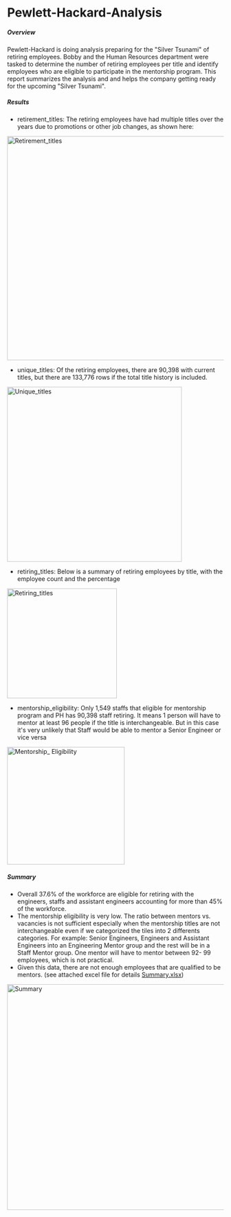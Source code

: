 # Pewlett-Hackard-Analysis

##### Overview
Pewlett-Hackard is doing analysis preparing for the "Silver Tsunami" of retiring employees. Bobby and the Human Resources department were tasked to determine the number of retiring employees per title and identify employees who are eligible to participate in the mentorship program. This report summarizes the analysis and and helps the company getting ready for the upcoming "Silver Tsunami".

##### Results
* retirement_titles: The retiring employees have had multiple titles over the years due to promotions or other job changes, as shown here:

<img width="520" alt="Retirement_titles" src="https://user-images.githubusercontent.com/70301884/95859325-0c395600-0d24-11eb-945c-38acb962f3fa.png">

* unique_titles: Of the retiring employees, there are 90,398 with current titles, but there are 133,776 rows if the total title history is included.

<img width="406" alt="Unique_titles" src="https://user-images.githubusercontent.com/70301884/95859344-152a2780-0d24-11eb-83d1-742e2b496a45.png">

* retiring_titles: Below is a summary of retiring employees by title, with the employee count and the percentage

<img width="255" alt="Retiring_titles" src="https://user-images.githubusercontent.com/70301884/95859349-19564500-0d24-11eb-98f5-1479ab8110a3.png">

* mentorship_eligibility: Only 1,549 staffs that eligible for mentorship program and PH has 90,398 staff retiring. It means 1 person will have to mentor at least 96 people if the title is interchangeable. But in this case it's very unlikely that Staff would be able to mentor a Senior Engineer or vice versa

<img width="273" alt="Mentorship_ Eligibility" src="https://user-images.githubusercontent.com/70301884/95859356-1d826280-0d24-11eb-9c0c-56132cf23e0d.png">


##### Summary


* Overall 37.6% of the workforce are eligible for retiring with the engineers, staffs and assistant engineers accounting for more than 45% of the workforce.
* The mentorship eligibility is very low. The ratio between mentors vs. vacancies is not sufficient especially when the mentorship titles are not interchangeable even if we categorized the tiles into 2 differents categories. For example: Senior Engineers, Engineers and Assistant Engineers into an Engineering Mentor group and the rest will be in a Staff Mentor group. One mentor will have to mentor between 92- 99 employees, which is not practical.
* Given this data, there are not enough employees that are qualified to be mentors.
(see attached excel file for details [Summary.xlsx](https://github.com/Natasya-Mathein/Pewlett-Hackard-Analysis/files/5379349/Summary.xlsx))

<img width="524" alt="Summary" src="https://user-images.githubusercontent.com/70301884/95998643-aff53580-0dfa-11eb-9099-8e64cc651023.png">

